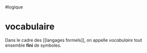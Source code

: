 #logique
# vocabulaire
Dans le cadre des [[langages formels]], on appelle _vocabulaire_ tout ensemble **fini** de symboles.

